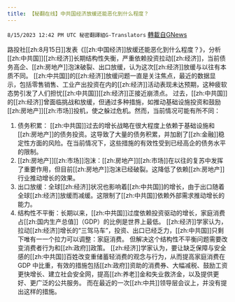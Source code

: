 ```yaml
---
title: 【秘翻在线】中共国经济放缓还能恶化到什么程度？
---
```

`8/15/2023 12:42 PM UTC 秘密翻譯組G-Translators` [轉載自GNews](https://gnews.org/articles/1555023)

路投社[[zh:8月15日]]发表《[[zh:中国经济]]放缓还能恶化到什么程度？》，分析[[zh:中共国]][[zh:经济]]长期结构性失衡，严重依赖投资拉动[[zh:经济]]，当前债务高企、[[zh:房地产]]泡沫破裂、出口放缓，认为这次[[zh:经济]]放缓与以往有本质不同。
[[zh:中共国]]的[[zh:经济]]放缓问题一直是关注焦点，最近的数据显示，包括零售销售、工业产出投资在内的[[zh:经济]]活动表现未达预期，这种疲软态势引发了人们担忧[[zh:中共国]][[zh:经济]]正接近崩溃点。
过去，[[zh:中共国]]的[[zh:经济]]曾面临挑战和放缓，但通过多种措施，如推动基础设施投资和鼓励[[zh:房地产]][[zh:市场]]投机，使之躲过危机。然而，当前情况可能有所不同：
1. 债务积累： [[zh:中共国]]过去的增长战略在很大程度上依赖于基础设施和[[zh:房地产]]的债务投资。这导致了大量的债务积累，并加剧了[[zh:金融]]稳定性方面的风险。在当前情况下，这些措施的有效性受到已经高企的债务水平的限制。
2. [[zh:房地产]][[zh:市场]]泡沫：[[zh:房地产]][[zh:市场]]在以往的复苏中发挥了重要作用，但目前[[zh:房地产]]泡沫已经破裂。这降低了依赖[[zh:房地产]]行业推动增长的效果。
3. 出口放缓：全球[[zh:经济]]状况也影响着[[zh:中共国]]的增长，由于出口随着全球[[zh:经济]]放缓而减缓。这限制了[[zh:中共国]]依赖外部需求推动增长的能力。
4. 结构性不平衡：长期以来，[[zh:中共国]]过度依赖投资驱动的增长，家庭消费占[[zh:国内生产总值]]（GDP）的比例是世界上最低。
[[zh:经济]]学家认为，拉动[[zh:经济]]增长的“三驾马车”，投资、出口已经乏力，[[zh:中共国]]只剩下唯有一一个拉力可以调整：家庭消费。
但解决这个结构性不平衡问题需要改变消费者行为和[[zh:政府]]政策。
[[zh:经济]]学家认为，要让缺乏保障与安全感的[[zh:中共国]]百姓改变重储蓄轻消费的观念与行为，从而提高家庭消费在 GDP 中比重，有效的措施包括[[zh:政府]]资助的消费券、大幅减税、鼓励工资更快增长、建立社会安全网，提高[[zh:养老]]金和失业救济金，以及提供更好、更广泛的公共服务。
而在最近的一次[[zh:中共]]领导层会议上，并没有提出这样的措施。
